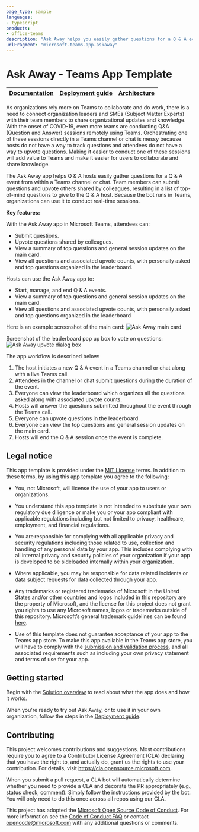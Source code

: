 ```yaml
---
page_type: sample
languages:
- typescript
products:
- office-teams
description: "Ask Away helps you easily gather questions for a Q & A event from within a Teams channel or chat."
urlFragment: "microsoft-teams-app-askaway"
---
```


# Ask Away - Teams App Template
| [Documentation](https://github.com/OfficeDev/microsoft-teams-apps-askaway/wiki/Home) | [Deployment guide](https://github.com/OfficeDev/microsoft-teams-apps-askaway/wiki/Deployment-Guide) | [Architecture](https://github.com/OfficeDev/microsoft-teams-apps-askaway/wiki/Solution-Overview) |
| ---- | ---- | ---- |

As organizations rely more on Teams to collaborate and do work, there is a need to connect organization leaders and SMEs (Subject Matter Experts) with their team members to share organizational updates and knowledge. With the onset of COVID-19, even more teams are conducting Q&A (Question and Answer) sessions remotely using Teams. Orchestrating one of these sessions directly in a Teams channel or chat is messy because hosts do not have a way to track questions and attendees do not have a way to upvote questions. Making it easier to conduct one of these sessions will add value to Teams and make it easier for users to collaborate and share knowledge.

The Ask Away app helps Q & A hosts easily gather questions for a Q & A event from within a Teams channel or chat. Team members can submit questions and upvote others shared by colleagues, resulting in a list of top-of-mind questions to give to the Q & A host. Because the bot runs in Teams, organizations can use it to conduct real-time sessions.

**Key features:**

With the Ask Away app in Microsoft Teams, attendees can:
* Submit questions.
* Upvote questions shared by colleagues.
* View a summary of top questions and general session updates on the main card.
* View all questions and associated upvote counts, with personally asked and top questions organized in the leaderboard.

Hosts can use the Ask Away app to:
* Start, manage, and end Q & A events.
* View a summary of top questions and general session updates on the main card.
* View all questions and associated upvote counts, with personally asked and top questions organized in the leaderboard

Here is an example screenshot of the main card:
![Ask Away main card](https://github.com/OfficeDev/microsoft-teams-apps-askaway/wiki/images/ui_screenshot1.png)

Screenshot of the leaderboard pop up box to vote on questions:
![Ask Away upvote dialog box](https://github.com/OfficeDev/microsoft-teams-apps-askaway/wiki/images/ui_screenshot2.png)

The app workflow is described below:
1. The host initiates a new Q & A event in a Teams channel or chat along with a live Teams call.
1. Attendees in the channel or chat submit questions during the duration of the event.
1. Everyone can view the leaderboard which organizes all the questions asked along with associated upvote counts.
1. Hosts will answer the questions submitted throughout the event through the Teams call.
1. Everyone can upvote questions in the leaderboard.
1. Everyone can view the top questions and general session updates on the main card.
1. Hosts will end the Q & A session once the event is complete.

## Legal notice

This app template is provided under the [MIT License](https://github.com/OfficeDev/microsoft-teams-apps-eprescription/blob/master/LICENSE) terms.  In addition to these terms, by using this app template you agree to the following:

- You, not Microsoft, will license the use of your app to users or organizations.

- You understand this app template is not intended to substitute your own regulatory due diligence or make you or your app compliant with applicable regulations including but not limited to privacy, healthcare, employment, and financial regulations.

- You are responsible for complying with all applicable privacy and security regulations including those related to use, collection and handling of any personal data by your app.  This includes complying with all internal privacy and security policies of your organization if your app is developed to be sideloaded internally within your organization.

- Where applicable, you may be responsible for data related incidents or data subject requests for data collected through your app.

-	Any trademarks or registered trademarks of Microsoft in the United States and/or other countries and logos included in this repository are the property of Microsoft, and the license for this project does not grant you rights to use any Microsoft names, logos or trademarks outside of this repository.  Microsoft’s general trademark guidelines can be found [here](https://www.microsoft.com/en-us/legal/intellectualproperty/trademarks/usage/general.aspx).

-	Use of this template does not guarantee acceptance of your app to the Teams app store.  To make this app available in the Teams app store, you will have to comply with the [submission and validation process](https://docs.microsoft.com/en-us/microsoftteams/platform/concepts/deploy-and-publish/appsource/publish), and all associated requirements such as including your own privacy statement and terms of use for your app.

## Getting started

Begin with the [Solution overview](https://github.com/OfficeDev/microsoft-teams-apps-askaway/wiki/Solution-overview) to read about what the app does and how it works.

When you're ready to try out Ask Away, or to use it in your own organization, follow the steps in the [Deployment guide](https://github.com/OfficeDev/microsoft-teams-apps-askaway/wiki/Deployment-guide).

## Contributing

This project welcomes contributions and suggestions.  Most contributions require you to agree to a
Contributor License Agreement (CLA) declaring that you have the right to, and actually do, grant us
the rights to use your contribution. For details, visit https://cla.opensource.microsoft.com.

When you submit a pull request, a CLA bot will automatically determine whether you need to provide
a CLA and decorate the PR appropriately (e.g., status check, comment). Simply follow the instructions
provided by the bot. You will only need to do this once across all repos using our CLA.

This project has adopted the [Microsoft Open Source Code of Conduct](https://opensource.microsoft.com/codeofconduct/).
For more information see the [Code of Conduct FAQ](https://opensource.microsoft.com/codeofconduct/faq/) or
contact [opencode@microsoft.com](mailto:opencode@microsoft.com) with any additional questions or comments.
